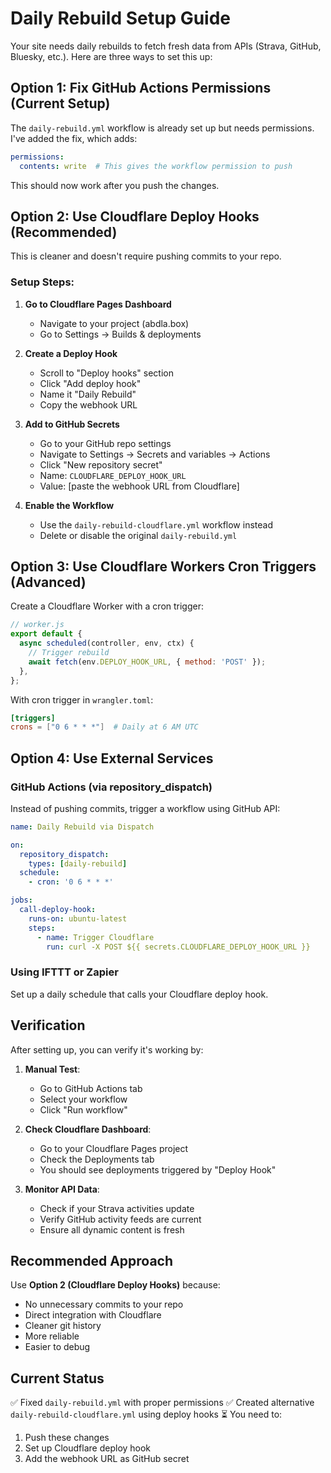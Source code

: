 # Daily Rebuild Setup Guide

Your site needs daily rebuilds to fetch fresh data from APIs (Strava, GitHub, Bluesky, etc.). Here are three ways to set this up:

## Option 1: Fix GitHub Actions Permissions (Current Setup)

The `daily-rebuild.yml` workflow is already set up but needs permissions. I've added the fix, which adds:

```yaml
permissions:
  contents: write  # This gives the workflow permission to push
```

This should now work after you push the changes.

## Option 2: Use Cloudflare Deploy Hooks (Recommended)

This is cleaner and doesn't require pushing commits to your repo.

### Setup Steps:

1. **Go to Cloudflare Pages Dashboard**
   - Navigate to your project (abdla.box)
   - Go to Settings → Builds & deployments

2. **Create a Deploy Hook**
   - Scroll to "Deploy hooks" section
   - Click "Add deploy hook"
   - Name it "Daily Rebuild"
   - Copy the webhook URL

3. **Add to GitHub Secrets**
   - Go to your GitHub repo settings
   - Navigate to Settings → Secrets and variables → Actions
   - Click "New repository secret"
   - Name: `CLOUDFLARE_DEPLOY_HOOK_URL`
   - Value: [paste the webhook URL from Cloudflare]

4. **Enable the Workflow**
   - Use the `daily-rebuild-cloudflare.yml` workflow instead
   - Delete or disable the original `daily-rebuild.yml`

## Option 3: Use Cloudflare Workers Cron Triggers (Advanced)

Create a Cloudflare Worker with a cron trigger:

```javascript
// worker.js
export default {
  async scheduled(controller, env, ctx) {
    // Trigger rebuild
    await fetch(env.DEPLOY_HOOK_URL, { method: 'POST' });
  },
};
```

With cron trigger in `wrangler.toml`:
```toml
[triggers]
crons = ["0 6 * * *"]  # Daily at 6 AM UTC
```

## Option 4: Use External Services

### GitHub Actions (via repository_dispatch)
Instead of pushing commits, trigger a workflow using GitHub API:

```yaml
name: Daily Rebuild via Dispatch

on:
  repository_dispatch:
    types: [daily-rebuild]
  schedule:
    - cron: '0 6 * * *'

jobs:
  call-deploy-hook:
    runs-on: ubuntu-latest
    steps:
      - name: Trigger Cloudflare
        run: curl -X POST ${{ secrets.CLOUDFLARE_DEPLOY_HOOK_URL }}
```

### Using IFTTT or Zapier
Set up a daily schedule that calls your Cloudflare deploy hook.

## Verification

After setting up, you can verify it's working by:

1. **Manual Test**: 
   - Go to GitHub Actions tab
   - Select your workflow
   - Click "Run workflow"

2. **Check Cloudflare Dashboard**:
   - Go to your Cloudflare Pages project
   - Check the Deployments tab
   - You should see deployments triggered by "Deploy Hook"

3. **Monitor API Data**:
   - Check if your Strava activities update
   - Verify GitHub activity feeds are current
   - Ensure all dynamic content is fresh

## Recommended Approach

Use **Option 2 (Cloudflare Deploy Hooks)** because:
- No unnecessary commits to your repo
- Direct integration with Cloudflare
- Cleaner git history
- More reliable
- Easier to debug

## Current Status

✅ Fixed `daily-rebuild.yml` with proper permissions
✅ Created alternative `daily-rebuild-cloudflare.yml` using deploy hooks
⏳ You need to:
1. Push these changes
2. Set up Cloudflare deploy hook
3. Add the webhook URL as GitHub secret